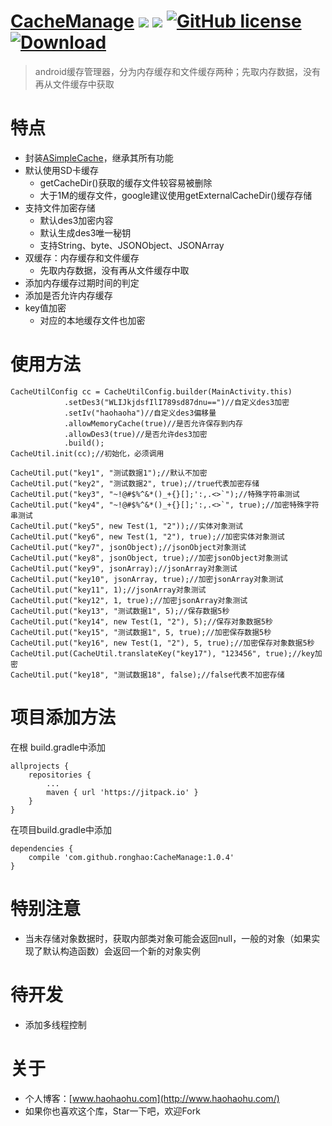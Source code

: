 
# [CacheManage](https://github.com/ronghao/CacheManage)  [![](https://jitpack.io/v/ronghao/CacheManage.svg)](https://jitpack.io/#ronghao/CacheManage) [![](https://travis-ci.org/ronghao/CacheManage.svg?branch=master)](https://travis-ci.org/ronghao/CacheManage) [![GitHub license](https://img.shields.io/badge/license-Apache%202-blue.svg)](https://raw.githubusercontent.com/ronghao/CacheManage/master/LICENSE) [ ![Download](https://api.bintray.com/packages/haohao/maven/CacheManage/images/download.svg?version=1.0.3) ](https://bintray.com/haohao/maven/CacheManage/1.0.3/link)

> android缓存管理器，分为内存缓存和文件缓存两种；先取内存数据，没有再从文件缓存中获取

# 特点
+ 封装[ASimpleCache](https://github.com/yangfuhai/ASimpleCache)，继承其所有功能
+ 默认使用SD卡缓存
    + getCacheDir()获取的缓存文件较容易被删除
    + 大于1M的缓存文件，google建议使用getExternalCacheDir()缓存存储
+ 支持文件加密存储
    + 默认des3加密内容
    + 默认生成des3唯一秘钥
    + 支持String、byte、JSONObject、JSONArray
+ 双缓存：内存缓存和文件缓存
    + 先取内存数据，没有再从文件缓存中取
+ 添加内存缓存过期时间的判定
+ 添加是否允许内存缓存
+ key值加密
    + 对应的本地缓存文件也加密

# 使用方法
    
    CacheUtilConfig cc = CacheUtilConfig.builder(MainActivity.this)
                .setDes3("WLIJkjdsfIlI789sd87dnu==")//自定义des3加密
                .setIv("haohaoha")//自定义des3偏移量
                .allowMemoryCache(true)//是否允许保存到内存
                .allowDes3(true)//是否允许des3加密
                .build();
    CacheUtil.init(cc);//初始化，必须调用

    CacheUtil.put("key1", "测试数据1");//默认不加密
    CacheUtil.put("key2", "测试数据2", true);//true代表加密存储
    CacheUtil.put("key3", "~!@#$%^&*()_+{}[];':,.<>`");//特殊字符串测试
    CacheUtil.put("key4", "~!@#$%^&*()_+{}[];':,.<>`", true);//加密特殊字符串测试
    CacheUtil.put("key5", new Test(1, "2"));//实体对象测试
    CacheUtil.put("key6", new Test(1, "2"), true);//加密实体对象测试
    CacheUtil.put("key7", jsonObject);//jsonObject对象测试
    CacheUtil.put("key8", jsonObject, true);//加密jsonObject对象测试
    CacheUtil.put("key9", jsonArray);//jsonArray对象测试
    CacheUtil.put("key10", jsonArray, true);//加密jsonArray对象测试
    CacheUtil.put("key11", 1);//jsonArray对象测试
    CacheUtil.put("key12", 1, true);//加密jsonArray对象测试
    CacheUtil.put("key13", "测试数据1", 5);//保存数据5秒
    CacheUtil.put("key14", new Test(1, "2"), 5);//保存对象数据5秒
    CacheUtil.put("key15", "测试数据1", 5, true);//加密保存数据5秒
    CacheUtil.put("key16", new Test(1, "2"), 5, true);//加密保存对象数据5秒
    CacheUtil.put(CacheUtil.translateKey("key17"), "123456", true);//key加密
    CacheUtil.put("key18", "测试数据18", false);//false代表不加密存储

# 项目添加方法
在根 build.gradle中添加

    allprojects {
        repositories {
            ...
            maven { url 'https://jitpack.io' }
        }
    }

在项目build.gradle中添加

    dependencies {
        compile 'com.github.ronghao:CacheManage:1.0.4'
    }

# 特别注意
+ 当未存储对象数据时，获取内部类对象可能会返回null，一般的对象（如果实现了默认构造函数）会返回一个新的对象实例

# 待开发
+ 添加多线程控制

# 关于
+ 个人博客：[www.haohaohu.com](http://www.haohaohu.com/)
+ 如果你也喜欢这个库，Star一下吧，欢迎Fork